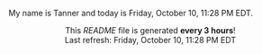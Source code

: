 My name is Tanner and today is Friday, October 10, 11:28 PM EDT.

<p align="center">This <i>README</i> file is generated <b>every 3 hours</b>!</br>Last refresh: Friday, October 10, 11:28 PM EDT<br /></p>
